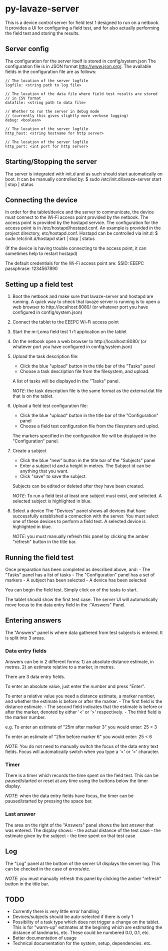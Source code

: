 py-lavaze-server
==============================================================================

This is a device control server for field test 1 designed to run on a netbook.
It provides a UI for configuring a field test, and for also actually performing
the field test and storing the results.


Server config
------------------------------------------------------------------------------
The configuration for the server itself is stored in config/system.json
The configuration file is in JSON format <http://www.json.org/>.
The available fields in the configuration file are as follows:

    // The location of the server logfile
    logfile: <string path to log file>

    // The location of the data file where field test results are stored
    // in CSV format
    datafile: <string path to data file>

    // Whether to run the server in debug mode
    // (currently this gives slightly more verbose logging)
    debug: <boolean>

    // The location of the server logfile
    http_host: <string hostname for http server>

    // The location of the server logfile
    http_port: <int port for http server>


Starting/Stopping the server
------------------------------------------------------------------------------
The server is integrated with init.d and as such should start automatically on
boot. It can be manually controlled by:
    $ sudo /etc/init.d/lavaze-server start | stop | status


Connecting the device
------------------------------------------------------------------------------
In order for the tablet/device and the server to communicate, the device must
connect to the Wi-Fi access point provided by the netbook. The access point is 
provided by the hostapd service. The configuration for the access point is in
/etc/hostapd/hostapd.conf. An example is provided in the project directory,
etc/hostapd.conf.
Hostapd can be controlled via init.d:
    $ sudo /etc/init.d/hostapd start | stop | status

(If the device is having trouble connecting to the access point, it can sometimes
help to restart hostapd)

The default credentials for the Wi-Fi access point are:
    SSID: EEEPC
    passphrase: 1234567890


Setting up a field test
------------------------------------------------------------------------------
1) Boot the netbook and make sure that lavaze-server and hostapd are running.
A quick way to check that lavaze server is running is to open a web browser to
http://localhost:8080/ (or whatever port you have configured in config/system.json)

2) Connect the tablet to the EEEPC Wi-Fi access point

3) Start the m-Loma field test 1 r1 application on the tablet

4) On the netbook open a web browser to http://localhost:8080/ (or whatever port you have configured in config/system.json)

5) Upload the task description file:
    - Click the blue "upload" button in the title bar of the "Tasks" panel
    - Choose a task description file from the filesystem, and upload.

   A list of tasks will be displayed in the "Tasks" panel.

   *NOTE*: the task description file is the same format as the external.dat file
   that is on the tablet.

6) Upload a field test configuration file:
    - Click the blue "upload" button in the title bar of the "Configuration" panel
    - Choose a field test configuration file from the filesystem and uplod.

   The markers specified in the configuration file will be displayed in the
   "Configuration" panel.

7) Create a subject
    - Click the blue "new" button in the title bar of the "Subjects" panel
    - Enter a subject id and a height in metres. The Subject id can be anything
        that you want.
    - Click "save" to save the subject.

   Subjects can be edited or deleted after they have been created.

   *NOTE*: To run a field test at least one subject must exist, *and* selected. A selected
   subject is highlighted in blue.

8) Select a device
   The "Devices" panel shows all devices that have successfully established a connection
   with the server. You must select one of these devices to perform a field test. A
   selected device is highlighted in blue.

   *NOTE*: you must manually refresh this panel by clicking the amber "refresh" button
   in the title bar.


Running the field test
------------------------------------------------------------------------------
Once preparation has been completed as described above, and:
    - The "Tasks" panel has a list of tasks
    - The "Configuration" panel has a set of markers
    - A subject has been selected
    - A device has been selected

You can begin the field test. Simply click on of the tasks to start.

The tablet should show the first test case. The server UI will automatically move focus
to the data entry field in the :"Answers" Panel.


Entering answers
------------------------------------------------------------------------------
The "Answers" panel is where data gathered from test subjects is entered.
It is split into 3 areas.

### Data entry fields
Answers can be in 2 different forms:
    1) an absolute distance estimate, in metres.
    2) an estimate relative to a marker, in metres.

There are 3 data entry fields.

To enter an absolute value, just enter the number and press "Enter".

To enter a relative value you need a distance estimate, a marker number,
and whether the estimate is before or after the marker.
    - The first field is the distance estimate.
    - The second field indicates that the estimate is before or after the marker,
      denoted by either '<' or '>' respectively.
    - The third field is the marker number.

e.g. To enter an estimate of "25m after marker 3" you would enter:
    25 > 3

To enter an estimate of "25m before marker 6" you would enter:
    25 < 6

*NOTE*: You do not need to manually switch the focus of the data entry text fields.
Focus will automatically switch when you type a '<' or '>' character.

### Timer
There is a timer which records the time spent on the field test.
This can be paused/started or reset at any time using the buttons below the timer display.

*NOTE*: when the data entry fields have focus, the timer can be paused/started by
pressing the space bar.

### Last answer
The area on the right of the "Answers" panel shows the last answer that was entered.
The display shows:
    - the actual distance of the test case
    - the estimate given by the subject
    - the time spent on that test case


Log
------------------------------------------------------------------------------
The "Log" panel at the bottom of the server UI displays the server log. This can be
checked in the case of errors/etc.

*NOTE*: you must manually refresh this panel by clicking the amber "refresh" button
in the title bar.


TODO
------------------------------------------------------------------------------
- Currently there is very little error handling
- Devices/subjects should be auto-selected if there is only 1
- Possibility of a task type which does not trigger a change on the tablet. This
  is for "warm-up" estimates at the begining which are estimating the distance of
  landmarks, etc. These could be numbered 0.0, 0.1, etc.
- Better documentation of usage
- Technical documentation for the system, setup, dependencies. etc.


